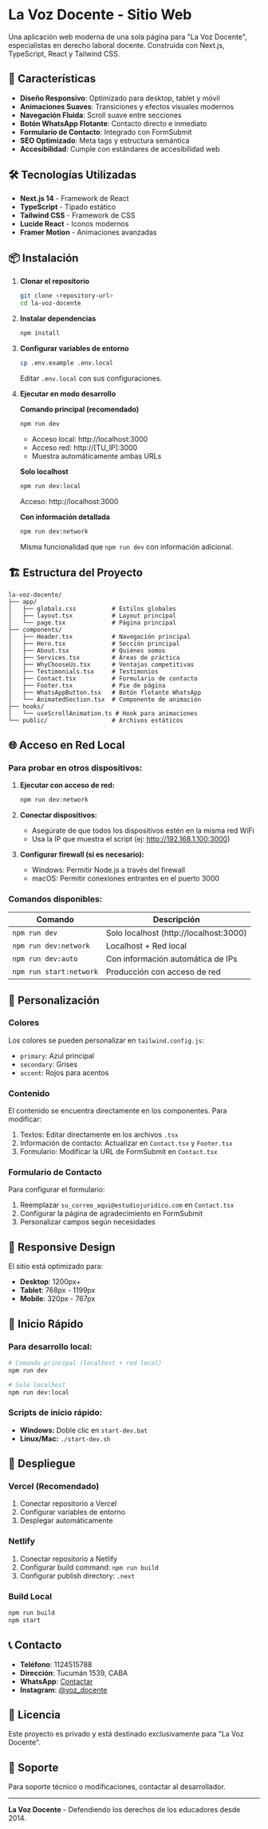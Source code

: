 # La Voz Docente - Sitio Web

Una aplicación web moderna de una sola página para "La Voz Docente", especialistas en derecho laboral docente. Construida con Next.js, TypeScript, React y Tailwind CSS.

## 🚀 Características

- **Diseño Responsivo**: Optimizado para desktop, tablet y móvil
- **Animaciones Suaves**: Transiciones y efectos visuales modernos
- **Navegación Fluida**: Scroll suave entre secciones
- **Botón WhatsApp Flotante**: Contacto directo e inmediato
- **Formulario de Contacto**: Integrado con FormSubmit
- **SEO Optimizado**: Meta tags y estructura semántica
- **Accesibilidad**: Cumple con estándares de accesibilidad web

## 🛠️ Tecnologías Utilizadas

- **Next.js 14** - Framework de React
- **TypeScript** - Tipado estático
- **Tailwind CSS** - Framework de CSS
- **Lucide React** - Iconos modernos
- **Framer Motion** - Animaciones avanzadas

## 📦 Instalación

1. **Clonar el repositorio**
   ```bash
   git clone <repository-url>
   cd la-voz-docente
   ```

2. **Instalar dependencias**
   ```bash
   npm install
   ```

3. **Configurar variables de entorno**
   ```bash
   cp .env.example .env.local
   ```
   Editar `.env.local` con sus configuraciones.

4. **Ejecutar en modo desarrollo**

   **Comando principal (recomendado)**
   ```bash
   npm run dev
   ```
   - Acceso local: http://localhost:3000
   - Acceso red: http://[TU_IP]:3000
   - Muestra automáticamente ambas URLs

   **Solo localhost**
   ```bash
   npm run dev:local
   ```
   Acceso: http://localhost:3000

   **Con información detallada**
   ```bash
   npm run dev:network
   ```
   Misma funcionalidad que `npm run dev` con información adicional.

## 🏗️ Estructura del Proyecto

```
la-voz-docente/
├── app/
│   ├── globals.css          # Estilos globales
│   ├── layout.tsx           # Layout principal
│   └── page.tsx             # Página principal
├── components/
│   ├── Header.tsx           # Navegación principal
│   ├── Hero.tsx             # Sección principal
│   ├── About.tsx            # Quiénes somos
│   ├── Services.tsx         # Áreas de práctica
│   ├── WhyChooseUs.tsx      # Ventajas competitivas
│   ├── Testimonials.tsx     # Testimonios
│   ├── Contact.tsx          # Formulario de contacto
│   ├── Footer.tsx           # Pie de página
│   ├── WhatsAppButton.tsx   # Botón flotante WhatsApp
│   └── AnimatedSection.tsx  # Componente de animación
├── hooks/
│   └── useScrollAnimation.ts # Hook para animaciones
└── public/                  # Archivos estáticos
```

## 🌐 Acceso en Red Local

### Para probar en otros dispositivos:

1. **Ejecutar con acceso de red:**
   ```bash
   npm run dev:network
   ```

2. **Conectar dispositivos:**
   - Asegúrate de que todos los dispositivos estén en la misma red WiFi
   - Usa la IP que muestra el script (ej: http://192.168.1.100:3000)

3. **Configurar firewall (si es necesario):**
   - Windows: Permitir Node.js a través del firewall
   - macOS: Permitir conexiones entrantes en el puerto 3000

### Comandos disponibles:

| Comando | Descripción |
|---------|-------------|
| `npm run dev` | Solo localhost (http://localhost:3000) |
| `npm run dev:network` | Localhost + Red local |
| `npm run dev:auto` | Con información automática de IPs |
| `npm run start:network` | Producción con acceso de red |

## 🎨 Personalización

### Colores
Los colores se pueden personalizar en `tailwind.config.js`:
- `primary`: Azul principal
- `secondary`: Grises
- `accent`: Rojos para acentos

### Contenido
El contenido se encuentra directamente en los componentes. Para modificar:
1. Textos: Editar directamente en los archivos `.tsx`
2. Información de contacto: Actualizar en `Contact.tsx` y `Footer.tsx`
3. Formulario: Modificar la URL de FormSubmit en `Contact.tsx`

### Formulario de Contacto
Para configurar el formulario:
1. Reemplazar `su_correo_aqui@estudiojuridico.com` en `Contact.tsx`
2. Configurar la página de agradecimiento en FormSubmit
3. Personalizar campos según necesidades

## 📱 Responsive Design

El sitio está optimizado para:
- **Desktop**: 1200px+
- **Tablet**: 768px - 1199px
- **Mobile**: 320px - 767px

## 🎯 Inicio Rápido

### Para desarrollo local:
```bash
# Comando principal (localhost + red local)
npm run dev

# Solo localhost
npm run dev:local
```

### Scripts de inicio rápido:
- **Windows:** Doble clic en `start-dev.bat`
- **Linux/Mac:** `./start-dev.sh`

## 🚀 Despliegue

### Vercel (Recomendado)
1. Conectar repositorio a Vercel
2. Configurar variables de entorno
3. Desplegar automáticamente

### Netlify
1. Conectar repositorio a Netlify
2. Configurar build command: `npm run build`
3. Configurar publish directory: `.next`

### Build Local
```bash
npm run build
npm start
```

## 📞 Contacto

- **Teléfono**: 1124515788
- **Dirección**: Tucumán 1539, CABA
- **WhatsApp**: [Contactar](https://wa.me/541124515788)
- **Instagram**: [@voz_docente](https://instagram.com/voz_docente)

## 📄 Licencia

Este proyecto es privado y está destinado exclusivamente para "La Voz Docente".

## 🤝 Soporte

Para soporte técnico o modificaciones, contactar al desarrollador.

---

**La Voz Docente** - Defendiendo los derechos de los educadores desde 2014.
